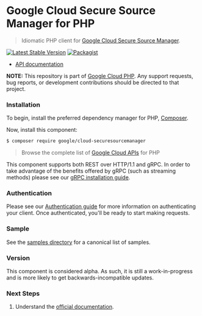 # Google Cloud Secure Source Manager for PHP

> Idiomatic PHP client for [Google Cloud Secure Source Manager](https://cloud.google.com/secure-source-manager/docs).

[![Latest Stable Version](https://poser.pugx.org/google/cloud-securesourcemanager/v/stable)](https://packagist.org/packages/google/cloud-securesourcemanager) [![Packagist](https://img.shields.io/packagist/dm/google/cloud-securesourcemanager.svg)](https://packagist.org/packages/google/cloud-securesourcemanager)

* [API documentation](https://cloud.google.com/php/docs/reference/cloud-securesourcemanager/latest)

**NOTE:** This repository is part of [Google Cloud PHP](https://github.com/googleapis/google-cloud-php). Any
support requests, bug reports, or development contributions should be directed to
that project.

### Installation

To begin, install the preferred dependency manager for PHP, [Composer](https://getcomposer.org/).

Now, install this component:

```sh
$ composer require google/cloud-securesourcemanager
```

> Browse the complete list of [Google Cloud APIs](https://cloud.google.com/php/docs/reference)
> for PHP

This component supports both REST over HTTP/1.1 and gRPC. In order to take advantage of the benefits
offered by gRPC (such as streaming methods) please see our
[gRPC installation guide](https://cloud.google.com/php/grpc).

### Authentication

Please see our [Authentication guide](https://github.com/googleapis/google-cloud-php/blob/main/AUTHENTICATION.md) for more information
on authenticating your client. Once authenticated, you'll be ready to start making requests.

### Sample

See the [samples directory](https://github.com/googleapis/google-cloud-php-securesourcemanager/tree/main/samples) for a canonical list of samples.

### Version

This component is considered alpha. As such, it is still a work-in-progress and is more likely to get backwards-incompatible updates.

### Next Steps

1. Understand the [official documentation](https://cloud.google.com/secure-source-manager/docs/apis).
